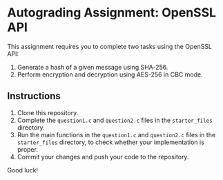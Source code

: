 # Autograding Assignment: OpenSSL API

This assignment requires you to complete two tasks using the OpenSSL API:

1. Generate a hash of a given message using SHA-256.
2. Perform encryption and decryption using AES-256 in CBC mode.

## Instructions

1. Clone this repository.
2. Complete the `question1.c` and `question2.c` files in the `starter_files` directory.
3. Run the main functions in the `question1.c` and `question2.c` files in the `starter_files` directory, to check whether your implementation is proper.
4. Commit your changes and push your code to the repository.

Good luck!

